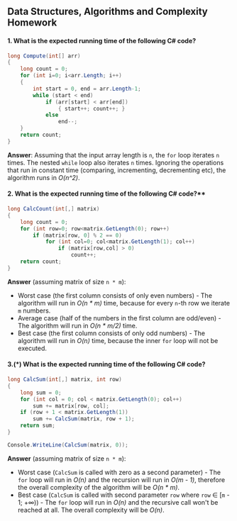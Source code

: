 ## Data Structures, Algorithms and Complexity Homework

#### 1. What is the expected running time of the following C# code?

  ```c#
  long Compute(int[] arr)
  {
      long count = 0;
      for (int i=0; i<arr.Length; i++)
      {
          int start = 0, end = arr.Length-1;
          while (start < end)
              if (arr[start] < arr[end])
                  { start++; count++; }
              else 
                  end--;
      }
      return count;
  }
  ```
  
  **Answer**: Assuming that the input array length is `n`, the `for` loop iterates `n` times. The nested `while` loop also iterates `n` times. Ignoring the operations that run in constant time (comparing, incrementing, decrementing etc), the algorithm runs in *O(n^2)*.

#### 2. What is the expected running time of the following C# code?**

  ```c#
  long CalcCount(int[,] matrix)
  {
      long count = 0;
      for (int row=0; row<matrix.GetLength(0); row++)
          if (matrix[row, 0] % 2 == 0)
              for (int col=0; col<matrix.GetLength(1); col++)
                  if (matrix[row,col] > 0)
                      count++;
      return count;
  }
  ```
  **Answer** (assuming matrix of size `n * m`):
  - Worst case (the first column consists of only even numbers) - The algorithm will run in *O(n * m)* time, because for every `n`-th row we iterate `m` numbers.
  - Average case (half of the numbers in the first column are odd/even) - The algorithm will run in *O(n * m/2)* time.
  - Best case (the first column consists of only odd numbers) - The algorithm will run in *O(n)* time, because the inner `for` loop will not be executed.

#### 3.(*) What is the expected running time of the following C# code?

  ```c#
  long CalcSum(int[,] matrix, int row)
  {
      long sum = 0;
      for (int col = 0; col < matrix.GetLength(0); col++) 
          sum += matrix[row, col];
      if (row + 1 < matrix.GetLength(1)) 
          sum += CalcSum(matrix, row + 1);
      return sum;
  }
  
  Console.WriteLine(CalcSum(matrix, 0));
  ```
  **Answer** (assuming matrix of size `n * m`):
 - Worst case (`CalcSum` is called with zero as a second parameter) - The `for` loop will run in *O(n)* and the recursion will run in *O(m - 1)*, therefore the overall complexity of the algorithm will be *O(n * m)*.
 - Best case (`CalcSum` is called with second parameter `row` where `row` ∈ [`m` - 1; +∞)) - The `for` loop will run in *O(n)* and the recursive call won't be reached at all. The overall complexity will be
 *O(n)*.
 
 
